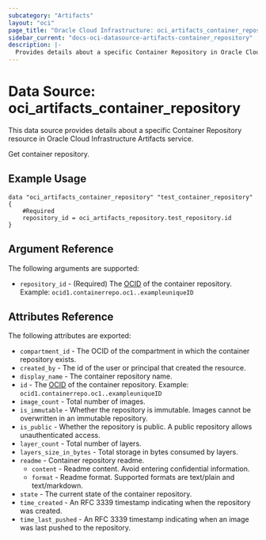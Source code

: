 ```yaml
---
subcategory: "Artifacts"
layout: "oci"
page_title: "Oracle Cloud Infrastructure: oci_artifacts_container_repository"
sidebar_current: "docs-oci-datasource-artifacts-container_repository"
description: |-
  Provides details about a specific Container Repository in Oracle Cloud Infrastructure Artifacts service
---
```


# Data Source: oci_artifacts_container_repository
This data source provides details about a specific Container Repository resource in Oracle Cloud Infrastructure Artifacts service.

Get container repository.

## Example Usage

```hcl
data "oci_artifacts_container_repository" "test_container_repository" {
	#Required
	repository_id = oci_artifacts_repository.test_repository.id
}
```

## Argument Reference

The following arguments are supported:

* `repository_id` - (Required) The [OCID](https://docs.cloud.oracle.com/iaas/Content/General/Concepts/identifiers.htm) of the container repository.  Example: `ocid1.containerrepo.oc1..exampleuniqueID` 


## Attributes Reference

The following attributes are exported:

* `compartment_id` - The OCID of the compartment in which the container repository exists.
* `created_by` - The id of the user or principal that created the resource.
* `display_name` - The container repository name.
* `id` - The [OCID](https://docs.cloud.oracle.com/iaas/Content/General/Concepts/identifiers.htm) of the container repository.  Example: `ocid1.containerrepo.oc1..exampleuniqueID` 
* `image_count` - Total number of images.
* `is_immutable` - Whether the repository is immutable. Images cannot be overwritten in an immutable repository.
* `is_public` - Whether the repository is public. A public repository allows unauthenticated access.
* `layer_count` - Total number of layers.
* `layers_size_in_bytes` - Total storage in bytes consumed by layers.
* `readme` - Container repository readme.
	* `content` - Readme content. Avoid entering confidential information.
	* `format` - Readme format. Supported formats are text/plain and text/markdown.
* `state` - The current state of the container repository.
* `time_created` - An RFC 3339 timestamp indicating when the repository was created.
* `time_last_pushed` - An RFC 3339 timestamp indicating when an image was last pushed to the repository.


